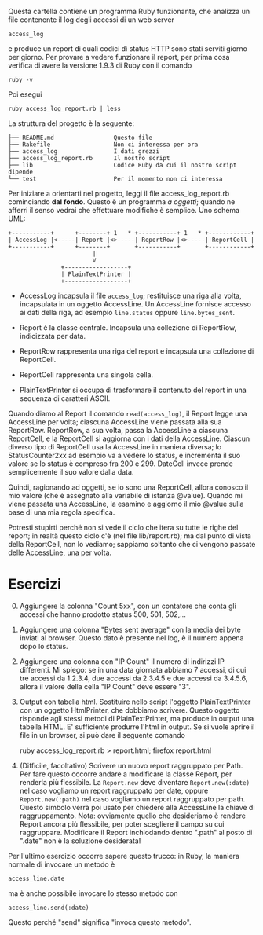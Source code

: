 
Questa cartella contiene un programma Ruby funzionante, che analizza un file contenente il log degli accessi di un web server

    access_log
    
e produce un report di quali codici di status HTTP sono stati serviti giorno per giorno.  Per provare a vedere funzionare il report, per prima cosa verifica di avere la versione 1.9.3 di Ruby con il comando

    ruby -v
    
Poi esegui

    ruby access_log_report.rb | less
    
La struttura del progetto è la seguente:

    ├── README.md                 Questo file
    ├── Rakefile                  Non ci interessa per ora
    ├── access_log                I dati grezzi
    ├── access_log_report.rb      Il nostro script
    ├── lib                       Codice Ruby da cui il nostro script dipende
    └── test                      Per il momento non ci interessa

Per iniziare a orientarti nel progetto, leggi il file access_log_report.rb cominciando **dal fondo**.  Questo è un programma *a oggetti*; quando ne afferri il senso vedrai che effettuare modifiche è semplice.  Uno schema UML:

    +-----------+      +--------+ 1   * +-----------+ 1   * +------------+
    | AccessLog |<-----| Report |<>-----| ReportRow |<>-----| ReportCell |
    +-----------+      +--------+       +-----------+       +------------+
                            |
                            V
                   +------------------+
                   | PlainTextPrinter |
                   +------------------+

* AccessLog incapsula il file `access_log`; restituisce una riga alla volta,
  incapsulata in un oggetto AccessLine. Un AccessLine fornisce accesso ai dati
  della riga, ad esempio `line.status` oppure `line.bytes_sent`.

* Report è la classe centrale. Incapsula una collezione di ReportRow,
  indicizzata per data.

* ReportRow rappresenta una riga del report e incapsula una collezione di
  ReportCell.
  
* ReportCell rappresenta una singola cella.

* PlainTextPrinter si occupa di trasformare il contenuto del report in una
  sequenza di caratteri ASCII.

Quando diamo al Report il comando `read(access_log)`, il Report legge una AccessLine per volta; ciascuna AccessLine viene passata alla sua ReportRow.  ReportRow, a sua volta, passa la AccessLine a ciascuna ReportCell, e la ReportCell si aggiorna con i dati della AccessLine.  Ciascun diverso tipo di ReportCell usa la AccessLine in maniera diversa; lo StatusCounter2xx ad esempio va a vedere lo status, e incrementa il suo valore se lo status è compreso fra 200 e 299.  DateCell invece prende semplicemente il suo valore dalla data.

Quindi, ragionando ad oggetti, se io sono una ReportCell, allora conosco il mio valore (che è assegnato alla variabile di istanza @value).  Quando mi viene passata una AccessLine, la esamino e aggiorno il mio @value sulla base di una mia regola specifica.

Potresti stupirti perché non si vede il ciclo che itera su tutte le righe del report; in realtà questo ciclo c'è (nel file lib/report.rb); ma dal punto di vista della ReportCell, non lo vediamo; sappiamo soltanto che ci vengono passate delle AccessLine, una per volta.


# Esercizi

0. Aggiungere la colonna "Count 5xx", con un contatore che conta gli accessi che hanno prodotto status 500, 501, 502,...

1. Aggiungere una colonna "Bytes sent average" con la media dei byte inviati al browser.  Questo dato è presente nel log, è il numero appena dopo lo status.

2. Aggiungere una colonna con "IP Count" il numero di indirizzi IP differenti.  Mi spiego: se in una data giornata abbiamo 7 accessi, di cui tre accessi da 1.2.3.4, due accessi da 2.3.4.5 e due accessi da 3.4.5.6, allora il valore della cella "IP Count" deve essere "3".

3. Output con tabella html.  Sostituire nello script l'oggetto PlainTextPrinter con un oggetto HtmlPrinter, che dobbiamo scrivere.  Questo oggetto risponde agli stessi metodi di PlainTextPrinter, ma produce in output una tabella HTML.  E' sufficiente produrre l'html in output.  Se si vuole aprire il file in un browser, si può dare il seguente comando

    ruby access_log_report.rb > report.html; firefox report.html

4. (Difficile, facoltativo) Scrivere un nuovo report raggruppato per Path.  Per fare questo occorre andare a modificare la classe Report, per renderla più flessibile.  La `Report.new` deve diventare `Report.new(:date)` nel caso vogliamo un report raggruppato per date, oppure `Report.new(:path)` nel caso vogliamo un report raggruppato per path.  Questo simbolo verrà poi usato per chiedere alla AccessLine la chiave di raggruppamento.  Nota: ovviamente quello che desideriamo è rendere Report ancora più flessibile, per poter scegliere il campo su cui raggruppare.  Modificare il Report inchiodando dentro ".path" al posto di ".date" non è la soluzione desiderata!

Per l'ultimo esercizio occorre sapere questo trucco: in Ruby, la maniera normale di invocare un metodo è

    access_line.date

ma è anche possibile invocare lo stesso metodo con

    access_line.send(:date)
    
Questo perché "send" significa "invoca questo metodo".  

